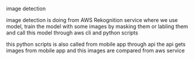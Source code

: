 image detection 

image detection is doing from AWS Rekognition service 
where we use model, train the model with some images by masking them or labling them 
and call this model through aws cli and python scripts

this python scripts is also called from mobile app through api 
the api gets images from mobile app and this images are compared from aws service
